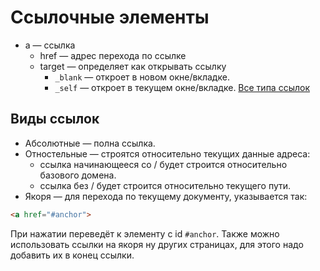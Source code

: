 # Ссылочные элементы

* a — ссылка
    * href — адрес перехода по ссылке
    * target — определяет как открывать ссылку
        * `_blank` — откроет в новом окне/вкладке.
        * `_self` — откроет в текущем окне/вкладке.
[Все типа ссылок](https://www.w3.org/TR/html5/links.html#linkTypes)

## Виды ссылок

* Абсолютные ­— полна ссылка.
* Отностельные — строятся относительно текущих данные адреса:
    * ссылка начинающееся со / будет строится относительно базового домена.
    * ссылка без / будет строится относительно текущего пути.
* Якоря — для перехода по текущему документу, указывается так:
```HTML
<a href="#anchor">
```
При нажатии переведёт к элементу с id `#anchor`.
Также можно использовать ссылки на якоря ну других страницах, для этого надо добавить их в конец ссылки.